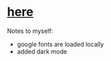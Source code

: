 # [here](https://jlomako.github.io/)

Notes to myself:
- google fonts are loaded locally
- added dark mode

